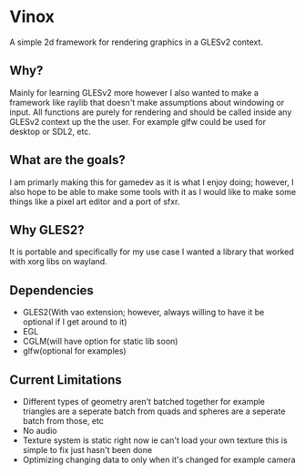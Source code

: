 # Vinox
A simple 2d framework for rendering graphics in a GLESv2 context.

Why?
-----
Mainly for learning GLESv2 more however I also wanted to make a framework like raylib that doesn't
make assumptions about windowing or input. All functions are purely for rendering and should be called
inside any GLESv2 context up the the user. For example glfw could be used for desktop or SDL2, etc.

What are the goals?
--------------------
I am primarly making this for gamedev as it is what I enjoy doing; however, I also hope to be able to
make some tools with it as I would like to make some things like a pixel art editor and a port of sfxr.

Why GLES2?
----------
It is portable and specifically for my use case I wanted a library that worked with xorg libs on wayland.

Dependencies
------------
* GLES2(With vao extension; however, always willing to have it be optional if I get around to it)
* EGL
* CGLM(will have option for static lib soon)
* glfw(optional for examples)

Current Limitations
--------------------
* Different types of geometry aren't batched together for example triangles are a seperate batch from quads
and spheres are a seperate batch from those, etc
* No audio
* Texture system is static right now ie can't load your own texture this is simple to fix just hasn't been
done
* Optimizing changing data to only when it's changed for example camera
